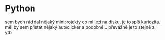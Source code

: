 # Python

sem bych rád dal nějaký miniprojekty co mi leží na disku, je to spíš kuriozita. měl by sem přistát nějaký autoclicker a podobné... převážně je to stejně z ytb 
